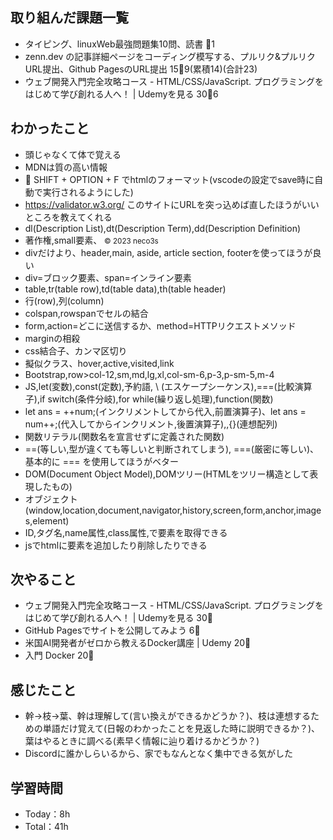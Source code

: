 ## 取り組んだ課題一覧

- タイピング、linuxWeb最強問題集10問、読書 :tomato:1
- zenn.dev の記事詳細ページをコーディング模写する、プルリク&プルリクURL提出、Github PagesのURL提出 15:tomato:9(累積14)(合計23)
- ウェブ開発入門完全攻略コース - HTML/CSS/JavaScript. プログラミングをはじめて学び創れる人へ！ | Udemyを見る 30:tomato:6

## わかったこと

- 頭じゃなくて体で覚える
- MDNは質の高い情報
- :wrench: SHIFT + OPTION + F でhtmlのフォーマット(vscodeの設定でsave時に自動で実行されるようにした)
- <https://validator.w3.org/> このサイトにURLを突っ込めば直したほうがいいところを教えてくれる
- dl(Description List),dt(Description Term),dd(Description Definition)
- 著作権,small要素、 <small>&copy; 2023 neco3s</small>
- divだけより、header,main, aside, article section, footerを使ってほうが良い
- div=ブロック要素、span=インライン要素
- table,tr(table row),td(table data),th(table header)
- 行(row),列(column)
- colspan,rowspanでセルの結合
- form,action=どこに送信するか、method=HTTPリクエストメソッド
- marginの相殺
- css結合子、カンマ区切り
- 擬似クラス、hover,active,visited,link
- Bootstrap,row>col-12,sm,md,lg,xl,col-sm-6,p-3,p-sm-5,m-4
- JS,let(変数),const(定数),予約語, \ (エスケープシーケンス),===(比較演算子),if switch(条件分岐),for while(繰り返し処理),function(関数)
- let ans = ++num;(インクリメントしてから代入,前置演算子)、let ans = num++;(代入してからインクリメント,後置演算子),[](配列),{}(連想配列)
- 関数リテラル(関数名を宣言せずに定義された関数)
- ==(等しい,型が違くても等しいと判断されてしまう), ===(厳密に等しい)、基本的に === を使用してほうがベター
- DOM(Document Object Model),DOMツリー(HTMLをツリー構造として表現したもの)
- オブジェクト(window,location,document,navigator,history,screen,form,anchor,images,element)
- ID,タグ名,name属性,class属性,で要素を取得できる
- jsでhtmlに要素を追加したり削除したりできる


## 次やること

- ウェブ開発入門完全攻略コース - HTML/CSS/JavaScript. プログラミングをはじめて学び創れる人へ！ | Udemyを見る 30:tomato:
- GitHub Pagesでサイトを公開してみよう 6:tomato:
- 米国AI開発者がゼロから教えるDocker講座 | Udemy 20:tomato:
- 入門 Docker 20:tomato:

## 感じたこと

- 幹->枝->葉、幹は理解して(言い換えができるかどうか？)、枝は連想するための単語だけ覚えて(日報のわかったことを見返した時に説明できるか？)、葉はやるときに調べる(素早く情報に辿り着けるかどうか？)
- Discordに誰かしらいるから、家でもなんとなく集中できる気がした

## 学習時間

- Today：8h
- Total：41h
